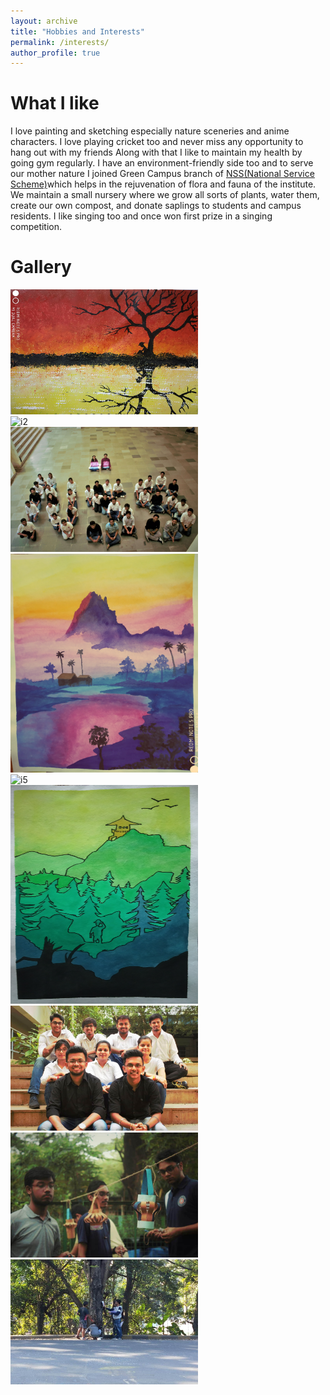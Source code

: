 ```yaml
---
layout: archive
title: "Hobbies and Interests"
permalink: /interests/
author_profile: true
---
```

# What I like
I love painting and sketching especially nature sceneries and anime characters. I love playing cricket too and never miss any opportunity to hang out with my friends
Along with that I like to maintain my health by going gym regularly. I have an environment-friendly side too and to serve our mother nature 
I joined Green Campus branch of [NSS(National Service Scheme)](https://nss.iitb.ac.in/home/)which helps in the rejuvenation of flora and 
fauna of the institute.  We maintain a small nursery where we grow all sorts of plants, water them, create our own compost, and donate saplings to 
students and campus residents. I like singing too and once won first prize in a singing competition. 

# Gallery
<div class="row">
  <div class="column">
    <img src="/images/Image1.jpg" alt="i1" width="300"
         height="200">
  </div>
  <div class="column">
    <img src="/images/Image2.jpg" alt="i2" width="300"
         height="200">
  </div>
  <div class="column">
    <img src="/images/Image8.jpg" alt="i3" width="300"
         height="200">
  </div>
</div>

<div class="row">
  <div class="column">
    <img src="/images/Image3.jpg" alt="i4" width="300"
         height="350"/>
  </div>
  <div class="column">
    <img src="/images/Image7.jpg" alt="i5" width="300"
         height="350"/>
  </div>
  <div class="column">
    <img src="/images/Image6.jpg" alt="i6" width="300"
         height="350"/>
  </div>
 </div>
 
<div class="row">
  <div class="column">
    <img src="/images/Image9.jpg" alt="i7" width="300"
         height="200"/>
  </div>
  <div class="column">
    <img src="/images/Image10.jpg" alt="i8" width="300"
         height="200"/>
  </div>
  <div class="column">
    <img src="/images/Image11.jpg" alt="i9" width="300"
         height="200"/>
  </div>
</div>

